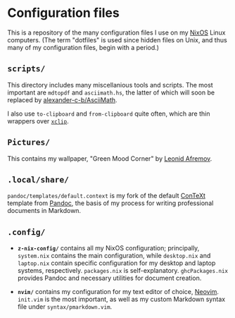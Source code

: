 # Configuration files
This is a repository of the many configuration files I use on my [NixOS](https://nixos.org/) Linux computers.  (The term "dotfiles" is used since hidden files on Unix, and thus many of my configuration files, begin with a period.)

## `scripts/`
This directory includes many miscellanious tools and scripts.  The most important are `mdtopdf` and `asciimath.hs`, the latter of which will soon be replaced by [alexander-c-b/AsciiMath](https://github.com/alexander-c-b/AsciiMath).

I also use `to-clipboard` and `from-clipboard` quite often, which are thin wrappers over [`xclip`](https://github.com/astrand/xclip).

## `Pictures/`
This contains my wallpaper, "Green Mood Corner" by [Leonid Afremov](https://afremov.com/).

## `.local/share/`
`pandoc/templates/default.context` is my fork of the default [ConTeXt](https://wiki.contextgarden.net/Main_Page) template from [Pandoc](https://pandoc.org/index.html), the basis of my process for writing professional documents in Markdown.

## `.config/`
-   **`z-nix-config/`** contains all my NixOS configuration; principally, `system.nix` contains the main configuration, while `desktop.nix` and `laptop.nix` contain specific configuration for my desktop and laptop systems, respectively.  `packages.nix` is self-explanatory.  `ghcPackages.nix` provides Pandoc and necessary utilities for document creation.

-   **`nvim/`** contains my configuration for my text editor of choice, [Neovim](https://neovim.io/).  `init.vim` is the most important, as well as my custom Markdown syntax file under `syntax/pmarkdown.vim`.
